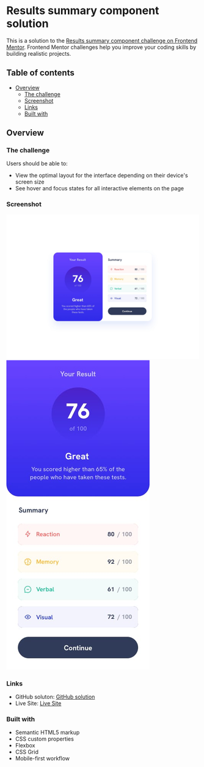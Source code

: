 # Results summary component solution

This is a solution to the [Results summary component challenge on Frontend Mentor](https://www.frontendmentor.io/challenges/results-summary-component-CE_K6s0maV). Frontend Mentor challenges help you improve your coding skills by building realistic projects. 

## Table of contents

- [Overview](#overview)
  - [The challenge](#the-challenge)
  - [Screenshot](#screenshot)
  - [Links](#links)
  - [Built with](#built-with)

## Overview

### The challenge

Users should be able to:

- View the optimal layout for the interface depending on their device's screen size
- See hover and focus states for all interactive elements on the page

### Screenshot

![](./assets/design/desktop-design.jpg)
![](./assets/design/mobile-design.jpg)

### Links

- GitHub soluton: [GitHub solution](https://github.com/sourabh-yalagod/Result-summary-Component)
- Live Site: [Live Site](https://sourabh-yalagod.github.io/Result-summary-Component/)

### Built with

- Semantic HTML5 markup
- CSS custom properties
- Flexbox
- CSS Grid
- Mobile-first workflow
